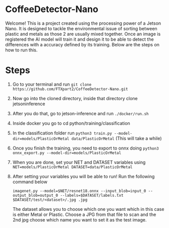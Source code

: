 # CoffeeDetector-Nano

Welcome! This is a project created using the processing power of a Jetson Nano. It is designed to tackle the environmental issue of sorting between plastic and metals as those 2 are usually mixed together. Once an image is registered the AI model will train it and design it to be able to detect the differences with a accuracy defined by its training. Below are the steps on how to run this.



# Steps 
1. Go to your terminal and run  `git clone https://github.com/FTXpart2/CoffeeDetector-Nano.git`
 
2. Now go into the cloned directory, inside that directory clone jetsoninference

3. After you do that, go to jetson-inference and run `./docker/run.sh`

4. Inside docker you go to cd python/training/classification

5. In the classification folder run `python3 train.py --model-dir=models/PlasticOrMetal data/PlasticOrMetal` (This will take a while)

6. Once you finish the training, you need to export to onnx doing `python3 onnx_export.py --model-dir=models/PlasticOrMetal`

7. When you are done, set your NET and DATASET variables using
   `NET=models/PlasticOrMetal
    DATASET=data/PlasticOrMetal`

8. After setting your variables you will be able to run! Run the following command below

   `imagenet.py --model=$NET/resnet18.onnx --input_blob=input_0 --output_blob=output_0 --labels=$DATASET/labels.txt $DATASET/test/<dataset>/.jpg .jpg`

   The dataset allows you to choose which one you want which in this case is either Metal or Plastic. Choose a JPG from that file to scan and the 2nd jpg choose which name you want to set it as the test image.

   
